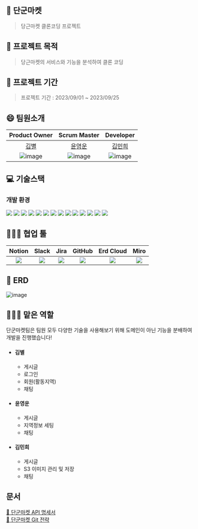 
## 🥕 단군마켓
> 당근마켓 클론코딩 프로젝트
> 
## 🥕 프로젝트 목적
> 당근마켓의 서비스와 기능을 분석하여 클론 코딩

## 🥕 프로젝트 기간
> 프로젝트 기간 : 2023/09/01 ~ 2023/09/25

## 😄 팀원소개
|Product Owner|Scrum Master|                                   Developer                                    |
|:---:|:---:|:------------------------------------------------------------------------------:|
|[김별](https://github.com/byeolhaha)|[윤영운](https://github.com/young970)|                       [김민희](https://github.com/KimMinheee)                        |
|![image](https://github.com/prgrms-be-devcourse/BE-04-DangunMarket/assets/108210958/a08f0d9f-ec97-4ece-a985-095ee05ec33e)| ![image](https://github.com/prgrms-be-devcourse/BE-04-DangunMarket/assets/108210958/6487cd62-19c8-4e1e-88c6-ea49869c41c6)| ![image](https://github.com/prgrms-be-devcourse/BE-04-DangunMarket/assets/108210958/f18e8ac3-7efa-4fdc-af93-87eed486a17c)|

## 💻 기술스택
### 개발 환경
  <img src="https://img.shields.io/badge/java_17 -007396?style=for-the-badge&logo=java&logoColor=white"></a>
  <img src="https://img.shields.io/badge/springboot 3.1.0-6DB33F?style=for-the-badge&logo=springboot&logoColor=white"></a>
  <img src="https://img.shields.io/badge/-Spring Data JPA-gray?style=for-the-badge&logoColor=white"/></a>
  <img src="https://img.shields.io/badge/Query DSL-0078D4?style=for-the-badge&logo=Spring Data JPA&logoColor=white"/></a>
  <img src="https://img.shields.io/badge/mongoDB-47A248?style=for-the-badge&logo=MongoDB&logoColor=white"></a>
  <img src="https://img.shields.io/badge/mysql 8.0-4479A1?style=for-the-badge&logo=mysql&logoColor=white"> </a>
  <img src="https://img.shields.io/badge/Redis-DC382D?style=for-the-badge&logo=redis&logoColor=white"/></a>
<img src="https://img.shields.io/badge/gradle-02303A?style=for-the-badge&logo=gradle&logoColor=white"></a>
  <img src="https://img.shields.io/badge/Junit-25A162?style=for-the-badge&logo=JUnit5&logoColor=white"/></a>
<img src="https://img.shields.io/badge/amazon aws-232F3E?style=for-the-badge&logo=amazonaws&logoColor=white"></a>
  <img src="https://img.shields.io/badge/Spring Security-6DB33F?style=for-the-badge&logo=spring-security&logoColor=white"/></a>
  <img src="https://img.shields.io/badge/Spring Oauth2-000000?style=for-the-badge&logo=oauth2&logoColor=white"></a>
  <img src="https://img.shields.io/badge/Stomp-F78D0A?style=for-the-badge&logoColor=white"/></a>
  <img src="https://img.shields.io/badge/mapstruct-6DB33F?style=for-the-badge&logo=mapstruct&logoColor=white"></a>
  

## 👨‍👩‍👦 협업 툴
|Notion|Slack|Jira|GitHub|Erd Cloud|Miro|
|:---:|:---:|:---:|:----:|:---:|:---:|
|<img src="https://img.shields.io/badge/Notion-FFFFFF?style=flat-square&logo=Notion&logoColor=black"/></a>|<img src="https://img.shields.io/badge/slack-232F3E?style=flat-square&logo=slack&logoColor=white&style=flat"/></a>|<img src="https://img.shields.io/badge/Jira-0052CC?style=flat-square&logo=Jira%20software&logoColor=white&style=flat"/></a>|<img src="https://img.shields.io/badge/Github-000000?style=flat-square&logo=Github&logoColor=white&style=flat"/></a>|<img src="https://img.shields.io/badge/Erd Cloud-0052CC?style=flat-square&logo=erdcloud%20software&logoColor=white&style=flat"/></a>|<img src="https://img.shields.io/badge/Miro-0052CC?style=flat-square&logo=Miro%20software&logoColor=white&style=flat"/></a>|

## 📘 ERD
![image](https://github.com/prgrms-be-devcourse/BE-04-DangunMarket/assets/108210958/d02e8f10-3519-49f7-a647-9c9dfc8896a3)


## 👨‍👩‍👦 맡은 역할
단군마켓팀은 팀원 모두 다양한 기술을 사용해보기 위해 도메인이 아닌 기능을 분배하여 개발을 진행했습니다!
- #### 김별
  - 게시글 
  - 로그인
  - 회원(활동지역)
  - 채팅
- #### 윤영운
  - 게시글 
  - 지역정보 세팅
  - 채팅
- #### 김민희
  - 게시글
  - S3 이미지 관리 및 저장 
  - 채팅
 
    
## 문서
[📁 단군마켓 API 명세서 ](https://www.notion.so/backend-devcourse/6df667c446cc4881a89729376d374821?pvs=4)<br>
[📔 단군마켓 Git 전략 ](https://www.notion.so/backend-devcourse/Git-30377ab900ce4c3194560579bfbb1c06?pvs=4)<br>


